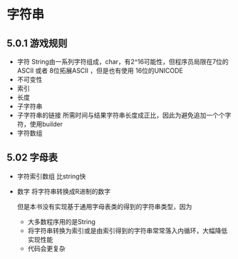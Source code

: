 # 字符串
## 5.0.1 游戏规则
+ 字符 String由一系列字符组成，char，有2^16可能性，但程序员局限在7位的ASCII 或者 8位拓展ASCII ，但是也有使用 16位的UNICODE 
+ 不可变性
+ 索引
+ 长度
+ 子字符串
+ 子字符串的链接 所需时间与结果字符串长度成正比，因此为避免追加一个个字符，使用builder
+ 字符数组 
## 5.02 字母表
+ 字符索引数组 比string快
+ 数字 将字符串转换成R进制的数字
 
    但是本书没有实现基于通用字母表类的得到的字符串类型，因为
    + 大多数程序用的是String
    + 将字符串转换为索引或是由索引得到的字符串常常落入内循环，大幅降低实现性能
    + 代码会更复杂
